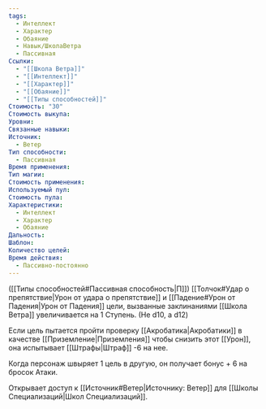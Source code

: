 ```yaml
---
tags:
  - Интеллект
  - Характер
  - Обаяние
  - Навык/ШколаВетра
  - Пассивная
Ссылки:
  - "[[Школа Ветра]]"
  - "[[Интеллект]]"
  - "[[Характер]]"
  - "[[Обаяние]]"
  - "[[Типы способностей]]"
Стоимость: "30"
Стоимость выкупа: 
Уровни: 
Связанные навыки: 
Источник:
  - Ветер
Тип способности:
  - Пассивная
Время применения: 
Тип магии: 
Стоимость применения: 
Используемый пул: 
Стоимость пула: 
Характеристики:
  - Интеллект
  - Характер
  - Обаяние
Дальность: 
Шаблон: 
Количество целей: 
Время действия:
  - Пассивно-постоянно
---
```

([[Типы способностей#Пассивная способность|П]]) [[Толчок#Удар о препятствие|Урон от удара о препятствие]] и [[Падение#Урон от Падения|Урон от Падения]] цели, вызванные заклинаниями [[Школа Ветра]] увеличивается на 1 Ступень. (Не d10, а d12)

Если цель пытается пройти проверку [[Акробатика|Акробатики]] в качестве [[Приземление|Приземления]] чтобы снизить этот [[Урон]], она испытывает [[Штрафы|Штраф]] -6 на нее. 

Когда персонаж швыряет 1 цель в другую, он получает бонус + 6 на бросок Атаки. 

Открывает доступ к [[Источник#Ветер|Источнику: Ветер]] для [[Школы Специализаций|Школ Специализаций]]. 

